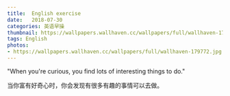 ```yaml
---
title:  English exercise
date:   2018-07-30
categories: 英语早操
thumbnail: https://wallpapers.wallhaven.cc/wallpapers/full/wallhaven-179772.jpg
tags: English
photos:
- https://wallpapers.wallhaven.cc/wallpapers/full/wallhaven-179772.jpg
---
```


"When you're curious, you find lots of interesting things to do."
<p>当你富有好奇心时，你会发现有很多有趣的事情可以去做。</p>
